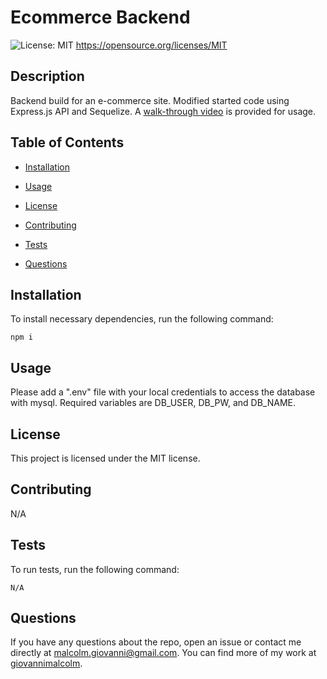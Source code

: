 # Ecommerce Backend
  ![License: MIT](https://img.shields.io/badge/License-MIT-yellow.svg)
       https://opensource.org/licenses/MIT

  ## Description

Backend build for an e-commerce site. Modified started code using Express.js API and Sequelize. A [walk-through video](https://drive.google.com/file/d/10MUEg79rjHjjKZLfFrJRtiASSW2a87ha/view?usp=sharing) is provided for usage.


## Table of Contents

* [Installation](#installation)

* [Usage](#usage)

* [License](#license)

* [Contributing](#contributing)

* [Tests](#tests)

* [Questions](#questions)

## Installation

To install necessary dependencies, run the following command: 

```
npm i
```

## Usage

Please add a ".env" file with your local credentials to access the database with mysql. Required variables are DB_USER, DB_PW, and DB_NAME. 

## License 

This project is licensed under the MIT license.

## Contributing 

N/A

## Tests

To run tests, run the following command:

```
N/A
```

## Questions

If you have any questions about the repo, open an issue or contact me directly at malcolm.giovanni@gmail.com. 
You can find more of my work at [giovannimalcolm](https://github.com/giovannimalcolm/).
